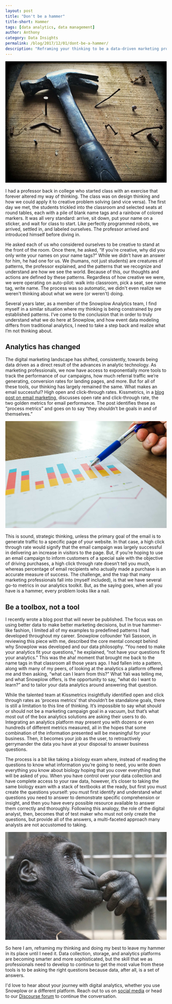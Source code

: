 ```yaml
---
layout: post
title: "Don't be a hammer"
title-short: Hammer
tags: [data analytics, data management]
author: Anthony
category: Data Insights
permalink: /blog/2017/12/01/dont-be-a-hammer/
description: "Reframing your thinking to be a data-driven marketing professional"
---
```


![hammer-nail][hammer]

I had a professor back in college who started class with an exercise that forever altered my way of thinking. The class was on design thinking and how we could apply it to creative problem solving (and vice versa). The first day we met, the students trickled into the classroom and selected seats at round tables, each with a pile of blank name tags and a rainbow of colored markers. It was all very standard: arrive, sit down, put your name on a sticker, and wait for class to start. Like perfectly programmed robots, we arrived, settled in, and labeled ourselves. The professor arrived and introduced himself before diving in.

He asked each of us who considered ourselves to be creative to stand at the front of the room. Once there, he asked, “If you’re creative, why did you only write your names on your name tags?” While we didn’t have an answer for him, he had one for us. We (humans, not just students) are creatures of patterns, the professor explained, and the patterns that we recognize and understand are how we see the world. Because of this, our thoughts and actions are defined by these patterns. Regardless of how creative we were, we were operating on auto-pilot: walk into classroom, pick a seat, see name tag, write name. The process was so automatic, we didn't even realize we weren't thinking about what we were (or weren't) doing.

Several years later, as a member of the Snowplow Analytics team, I find myself in a similar situation where my thinking is being constrained by pre established patterns. I’ve come to the conclusion that in order to truly understand what we do here at Snowplow, and how event data modeling differs from traditional analytics, I need to take a step back and realize what I’m not thinking about.

<h2 id="analytics has changed">Analytics has changed</h2>

The digital marketing landscape has shifted, consistently, towards being data driven as a direct result of the advances in analytic technology. As marketing professionals, we now have access to exponentially more tools to track the performance of our campaigns, how much referral traffic we’re generating, conversion rates for landing pages, and more. But for all of these tools, our thinking has largely remained the same. What makes an email successful? High open and click-through rates. Kissmetrics, in a [blog post on email marketing][kiss], discusses open rate and click-through rate, the two golden metrics for email performance. The post identifies these as “process metrics” and goes on to say “they shouldn’t be goals in and of themselves.”

![digital-data][digital]

This is sound, strategic thinking, unless the primary goal of the email is to generate traffic to a specific page of your website. In that case, a high click through rate would signify that the email campaign was largely successful in delivering an increase in visitors to the page. But, if you’re hoping to use an email campaign to inform customers of a special sale with the objective of driving purchases, a high click through rate doesn’t tell you much, whereas percentage of email recipients who actually made a purchase is an accurate measure of success. The challenge, and the trap that many marketing professionals fall into (myself included), is that we have several go-to metrics in our analytics toolkit. But, as the saying goes, when all you have is a hammer, every problem looks like a nail.

<h2 id="be a toolbox not a tool">Be a toolbox, not a tool</h2>

I recently wrote a blog post that will never be published. The focus was on using better data to make better marketing decisions, but in true hammer-like fashion, I limited all of my examples to predefined patterns I had developed throughout my career. Snowplow cofounder Yali Sassoon, in reviewing this piece with me, described the core mental concept behind why Snowplow was developed and our data philosophy. “You need to make your analytics fit your questions,” he explained, “not have your questions fit your analytics.” This was the aha! moment that brought me back to the name tags in that classroom all those years ago. I had fallen into a pattern, along with many of my peers, of looking at the analytics a platform offered me and then asking, “what can I learn from this?” What Yali was telling me, and what Snowplow offers, is the opportunity to say, “what do I want to learn?” and to tailor your data analytics around answering that question.

While the talented team at Kissmetrics insightfully identified open and click through rates as ‘process metrics’ that shouldn’t be standalone goals, there is still a limitation to this line of thinking. It’s impossible to say what should or should not be a marketing campaign goal in a vacuum, but that’s what most out of the box analytics solutions are asking their users to do. Integrating an analytics platform may present you with dozens or even hundreds of different metrics measured, all in the hopes that some combination of the information presented will be meaningful for your business. Then, it becomes your job as the user, to retroactively gerrymander the data you have at your disposal to answer business questions.

The process is a bit like taking a biology exam where, instead of reading the questions to know what information you’re going to need, you write down everything you know about biology hoping that you cover everything that will be asked of you. When you have control over your data collection and have complete access to your raw data, however, it’s closer to taking the same biology exam with a stack of textbooks at the ready, but first you must create the questions yourself: you must first identify and understand what questions you need to answer to demonstrate specific comprehension or insight, and then you have every possible resource available to answer them correctly and thoroughly. Following this analogy, the role of the digital analyst, then, becomes that of test maker who must not only create the questions, but provide all of the answers, a multi-faceted approach many analysts are not accustomed to taking.

![reframing-thinking][thinking]

So here I am, reframing my thinking and doing my best to leave my hammer in its place until I need it. Data collection, storage, and analytics platforms are becoming smarter and more sophisticated, but the skill that we as professionals need to develop to continue to get the most value from these tools is to be asking the right questions because data, after all, is a set of answers.

I'd love to hear about your journey with digital analytics, whether you use Snowplow or a different platform. Reach out to us on [social media][twitter] or head to our [Discourse forum][discourse] to continue the conversation.





[kiss]: https://blog.kissmetrics.com/win-at-email-marketing/ "Using Marketing Analytics to Win at Email Marketing"

[twitter]: https://twitter.com/snowplowdata "Snowplow Analytics on Twitter"

[discourse]: http://discourse.snowplowanalytics.com/


[hammer]: /assets/img/blog/2017/12/hammer.jpg

[digital]: /assets/img/blog/2017/12/digital_analytics.jpg

[thinking]: /assets/img/blog/2017/12/monkey.jpg



[chart]: /assets/img/blog/2017/10/data_chart.jpg
